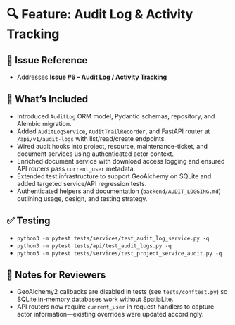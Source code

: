 # 🔍 Feature: Audit Log & Activity Tracking

## 📌 Issue Reference

- Addresses **Issue #6 – Audit Log / Activity Tracking**

## 🧭 What’s Included

- Introduced `AuditLog` ORM model, Pydantic schemas, repository, and Alembic migration.
- Added `AuditLogService`, `AuditTrailRecorder`, and FastAPI router at `/api/v1/audit-logs` with list/read/create endpoints.
- Wired audit hooks into project, resource, maintenance-ticket, and document services using authenticated actor context.
- Enriched document service with download access logging and ensured API routers pass `current_user` metadata.
- Extended test infrastructure to support GeoAlchemy on SQLite and added targeted service/API regression tests.
- Authenticated helpers and documentation (`backend/AUDIT_LOGGING.md`) outlining usage, design, and testing strategy.

## ✅ Testing

- `python3 -m pytest tests/services/test_audit_log_service.py -q`
- `python3 -m pytest tests/api/test_audit_logs.py -q`
- `python3 -m pytest tests/services/test_project_service_audit.py -q`

## 📝 Notes for Reviewers

- GeoAlchemy2 callbacks are disabled in tests (see `tests/conftest.py`) so SQLite in-memory databases work without SpatiaLite.
- API routers now require `current_user` in request handlers to capture actor information—existing overrides were updated accordingly.
